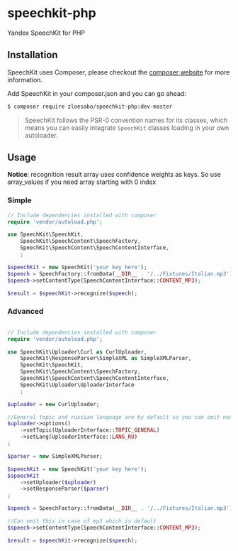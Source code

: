 speechkit-php
=============

Yandex SpeechKit for PHP

## Installation

SpeechKit uses Composer, please checkout the [composer website](http://getcomposer.org) for more information.

Add SpeechKit in your composer.json and you can go ahead:

```bash
$ composer require zloesabo/speechkit-php:dev-master
```

> SpeechKit follows the PSR-0 convention names for its classes, which means you can easily integrate `SpeechKit` classes loading in your own autoloader.

## Usage

**Notice**: recognition result array uses confidence weights as keys. So use array_values if you need array starting with 0 index


### Simple

```php
// Include dependencies installed with composer
require 'vendor/autoload.php';

use SpeechKit\SpeechKit,
    SpeechKit\SpeechContent\SpeechFactory,
    SpeechKit\SpeechContent\SpeechContentInterface,
    ;

$speechKit = new SpeechKit('your key here');
$speech = SpeechFactory::fromData(__DIR__ . '/../Fixtures/Italian.mp3');
$speech->setContentType(SpeechContentInterface::CONTENT_MP3);

$result = $speechKit->recognize($speech);
``` 

### Advanced

```php

// Include dependencies installed with composer
require 'vendor/autoload.php';

use SpeechKit\Uploader\Curl as CurlUploader,
    SpeechKit\ResponseParser\SimpleXML as SimpleXMLParser,
    SpeechKit\SpeechKit,
    SpeechKit\SpeechContent\SpeechFactory,
    SpeechKit\SpeechContent\SpeechContentInterface,
    SpeechKit\Uploader\UploaderInterface
    ;

$uploader = new CurlUploader;

//General topic and russian language are by default so you can omit next 4 lines
$uploader->options()
    ->setTopic(UploaderInterface::TOPIC_GENERAL)
    ->setLang(UploaderInterface::LANG_RU)
;

$parser = new SimpleXMLParser;

$speechKit = new SpeechKit('your key here');
$speechKit
    ->setUploader($uploader)
    ->setResponseParser($parser)
;

$speech = SpeechFactory::fromData(__DIR__ . '/../Fixtures/Italian.mp3');

//Can omit this in case of mp3 which is default
$speech->setContentType(SpeechContentInterface::CONTENT_MP3);

$result = $speechKit->recognize($speech);
```

